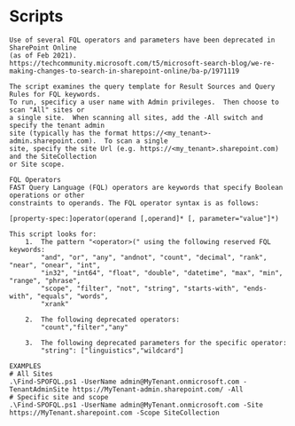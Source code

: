 # Scripts
    Use of several FQL operators and parameters have been deprecated in SharePoint Online 
    (as of Feb 2021).
    https://techcommunity.microsoft.com/t5/microsoft-search-blog/we-re-making-changes-to-search-in-sharepoint-online/ba-p/1971119
      
    The script examines the query template for Result Sources and Query Rules for FQL keywords.
    To run, specificy a user name with Admin privileges.  Then choose to scan "All" sites or
    a single site.  When scanning all sites, add the -All switch and specify the tenant admin 
    site (typically has the format https://<my_tenant>-admin.sharepoint.com).  To scan a single 
    site, specify the site Url (e.g. https://<my_tenant>.sharepoint.com) and the SiteCollection
    or Site scope.
	
    FQL Operators
    FAST Query Language (FQL) operators are keywords that specify Boolean operations or other 
    constraints to operands. The FQL operator syntax is as follows:

    [property-spec:]operator(operand [,operand]* [, parameter="value"]*)

    This script looks for: 
        1.  The pattern "<operator>(" using the following reserved FQL keywords:
            "and", "or", "any", "andnot", "count", "decimal", "rank", "near", "onear", "int", 
            "in32", "int64", "float", "double", "datetime", "max", "min", "range", "phrase", 
            "scope", "filter", "not", "string", "starts-with", "ends-with", "equals", "words", 
            "xrank"

        2.  The following deprecated operators:
            "count","filter","any"

        3.  The following deprecated parameters for the specific operator:
            "string": ["linguistics","wildcard"]

    EXAMPLES
	# All Sites
	.\Find-SPOFQL.ps1 -UserName admin@MyTenant.onmicrosoft.com -TenantAdminSite https://MyTenant-admin.sharepoint.com/ -All
	# Specific site and scope
	.\Find-SPOFQL.ps1 -UserName admin@MyTenant.onmicrosoft.com -Site https://MyTenant.sharepoint.com -Scope SiteCollection
